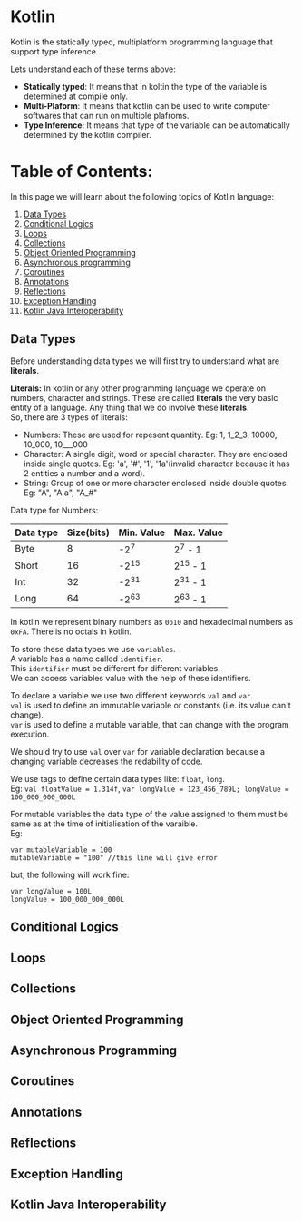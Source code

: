 # Kotlin
Kotlin is the statically typed, multiplatform programming language that support type inference.

Lets understand each of these terms above:
* **Statically typed**: It means that in koltin the type of the variable is determined at compile only.
* **Multi-Plaform**: It means that kotlin can be used to write computer softwares that can run on multiple plafroms.
* **Type Inference**: It means that type of the variable can be automatically determined by the kotlin compiler.

# Table of Contents:

In this page we will learn about the following topics of Kotlin language:

1. [Data Types](#data-types)
2. [Conditional Logics](#conditional-logics)
3. [Loops](#loops)
4. [Collections](#collections)
5. [Object Oriented Programming](#object-oriented-programming)
6. [Asynchronous programming](#asynchronous-programming)
7. [Coroutines](#coroutines)
8. [Annotations](#annotations)
9. [Reflections](#reflections)
10. [Exception Handling](#exception-handling)
11. [Kotlin Java Interoperability](#kotlin-java-interoperability)


## Data Types
Before understanding data types we will first try to understand what are **literals**. 

**Literals:** In kotlin or any other programming language we operate on numbers, character and strings. These are called **literals** the very basic entity of a language. Any thing that we do involve these **literals**.\
So, there are 3 types of literals:
* Numbers: These are used for repesent quantity. Eg: 1, 1_2_3, 10000, 10_000, 10___000
* Character: A single digit, word or special character. They are enclosed inside single quotes. Eg: 'a', '#', '1', '1a'(invalid character because it has 2 entities a number and a word).
* String: Group of one or more character enclosed inside double quotes. Eg: "A", "A a", "A_#"

Data type for Numbers:

| Data type | Size(bits) | Min. Value | Max. Value |
| --- | ----------- | --------- | ---------- |
| Byte | 8 | -2<sup>7</sup> | 2<sup>7</sup> - 1 |
| Short | 16 | -2<sup>15</sup> | 2<sup>15</sup> - 1 |
| Int | 32 | -2<sup>31</sup> | 2<sup>31</sup> - 1 |
| Long | 64 | -2<sup>63</sup> | 2<sup>63</sup> - 1 |

In kotlin we represent binary numbers as `0b10` and hexadecimal numbers as `0xFA`. There is no octals in kotlin.

To store these data types we use `variables`.\
A variable has a name called `identifier`.\
This `identifier` must be different for different variables.\
We can access variables value with the help of these identifiers.

To declare a variable we use two different keywords `val` and `var`.\
`val` is used to define an immutable variable or constants (i.e. its value can't change).\
`var` is used to define a mutable variable, that can change with the program execution.

We should try to use `val` over `var` for variable declaration because a changing variable decreases the redability of code.

We use tags to define certain data types like: `float`, `long`.\
Eg: `val floatValue = 1.314f`, `var longValue = 123_456_789L; longValue = 100_000_000_000L`

For mutable variables the data type of the value assigned to them must be same as at the time of initialisation of the varaible.\
Eg:
```
var mutableVariable = 100
mutableVariable = "100" //this line will give error
```
but, the following will work fine: 
```
var longValue = 100L
longValue = 100_000_000_000L
```



## Conditional Logics

## Loops

## Collections

## Object Oriented Programming

## Asynchronous Programming

## Coroutines

## Annotations

## Reflections

## Exception Handling

## Kotlin Java Interoperability
